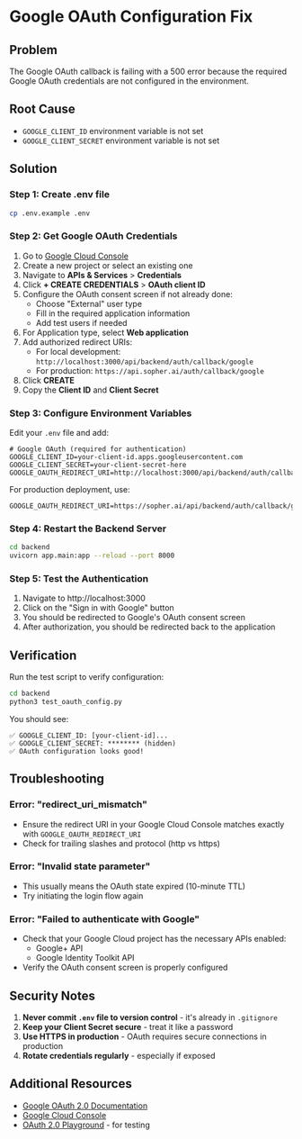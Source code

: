 # Google OAuth Configuration Fix

## Problem
The Google OAuth callback is failing with a 500 error because the required Google OAuth credentials are not configured in the environment.

## Root Cause
- `GOOGLE_CLIENT_ID` environment variable is not set
- `GOOGLE_CLIENT_SECRET` environment variable is not set

## Solution

### Step 1: Create .env file
```bash
cp .env.example .env
```

### Step 2: Get Google OAuth Credentials

1. Go to [Google Cloud Console](https://console.cloud.google.com/)
2. Create a new project or select an existing one
3. Navigate to **APIs & Services** > **Credentials**
4. Click **+ CREATE CREDENTIALS** > **OAuth client ID**
5. Configure the OAuth consent screen if not already done:
   - Choose "External" user type
   - Fill in the required application information
   - Add test users if needed
6. For Application type, select **Web application**
7. Add authorized redirect URIs:
   - For local development: `http://localhost:3000/api/backend/auth/callback/google`
   - For production: `https://api.sopher.ai/auth/callback/google`
8. Click **CREATE**
9. Copy the **Client ID** and **Client Secret**

### Step 3: Configure Environment Variables

Edit your `.env` file and add:

```env
# Google OAuth (required for authentication)
GOOGLE_CLIENT_ID=your-client-id.apps.googleusercontent.com
GOOGLE_CLIENT_SECRET=your-client-secret-here
GOOGLE_OAUTH_REDIRECT_URI=http://localhost:3000/api/backend/auth/callback/google
```

For production deployment, use:
```env
GOOGLE_OAUTH_REDIRECT_URI=https://sopher.ai/api/backend/auth/callback/google
```

### Step 4: Restart the Backend Server

```bash
cd backend
uvicorn app.main:app --reload --port 8000
```

### Step 5: Test the Authentication

1. Navigate to http://localhost:3000
2. Click on the "Sign in with Google" button
3. You should be redirected to Google's OAuth consent screen
4. After authorization, you should be redirected back to the application

## Verification

Run the test script to verify configuration:

```bash
cd backend
python3 test_oauth_config.py
```

You should see:
```
✅ GOOGLE_CLIENT_ID: [your-client-id]...
✅ GOOGLE_CLIENT_SECRET: ******** (hidden)
✅ OAuth configuration looks good!
```

## Troubleshooting

### Error: "redirect_uri_mismatch"
- Ensure the redirect URI in your Google Cloud Console matches exactly with `GOOGLE_OAUTH_REDIRECT_URI`
- Check for trailing slashes and protocol (http vs https)

### Error: "Invalid state parameter"
- This usually means the OAuth state expired (10-minute TTL)
- Try initiating the login flow again

### Error: "Failed to authenticate with Google"
- Check that your Google Cloud project has the necessary APIs enabled:
  - Google+ API
  - Google Identity Toolkit API
- Verify the OAuth consent screen is properly configured

## Security Notes

1. **Never commit `.env` file to version control** - it's already in `.gitignore`
2. **Keep your Client Secret secure** - treat it like a password
3. **Use HTTPS in production** - OAuth requires secure connections in production
4. **Rotate credentials regularly** - especially if exposed

## Additional Resources

- [Google OAuth 2.0 Documentation](https://developers.google.com/identity/protocols/oauth2)
- [Google Cloud Console](https://console.cloud.google.com/)
- [OAuth 2.0 Playground](https://developers.google.com/oauthplayground/) - for testing
